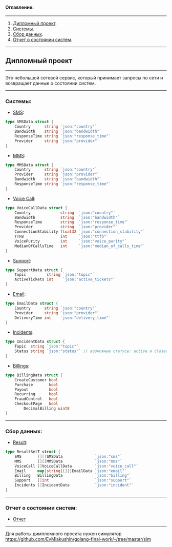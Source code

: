 #### Оглавление:
____
1. [Дипломный проект](https://github.com/EvMiakushin/golang-final-work/#дипломный-проект).
2. [Системы](https://github.com/EvMiakushin/golang-final-work/#системы).
3. [Сбор данных](https://github.com/EvMiakushin/golang-final-work/#сбор-данных).
4. [Отчет о состоянии систем](https://github.com/EvMiakushin/golang-final-work/#отчет-о-состоянии-систем).
____

## Дипломный проект
____

Это небольшой сетевой сервис, который принимает запросы по сети и возвращает данные о состоянии систем.
____

### Системы:
- [SMS](https://github.com/EvMiakushin/golang-final-work/-/blob/master/internal/harvest/sms.go):
```GO
type SMSData struct {
	Country      string `json:"country"`
	Bandwidth    string `json:"bandwidth"`
	ResponseTime string `json:"response_time"`
	Provider     string `json:"provider"`
} 
```

- [MMS](https://github.com/EvMiakushin/golang-final-work/-/blob/master/internal/harvest/mms.go):
```GO
type MMSData struct {
	Country      string `json:"country"`
	Provider     string `json:"provider"`
	Bandwidth    string `json:"bandwidth"`
	ResponseTime string `json:"response_time"`
}
```

- [Voice Call](https://github.com/EvMiakushin/golang-final-work/-/blob/master/internal/harvest/vicl.go):
```GO
type VoiceCallData struct {
	Country             string  `json:"country"`
	Bandwidth           string  `json:"bandwidth"`
	ResponseTime        string  `json:"response_time"`
	Provider            string  `json:"provider"`
	ConnectionStability float32 `json:"connection_stability"`
	TTFB                int     `json:"ttfb"`
	VoicePurity         int     `json:"voice_purity"`
	MedianOfCallsTime   int     `json:"median_of_calls_time"`
}
```

- [Support](https://github.com/EvMiakushin/golang-final-work/-/blob/master/internal/harvest/support.go):
```GO
type SupportData struct {
	Topic         string `json:"topic"`
	ActiveTickets int    `json:"active_tickets"`
}
```

- [Email](https://github.com/EvMiakushin/golang-final-work/-/blob/master/internal/harvest/mail.go):
```GO
type EmailData struct {
	Country      string `json:"country"`
	Provider     string `json:"provider"`
	DeliveryTime int    `json:"delivery_time"`
}
```

- [Incidents](https://github.com/EvMiakushin/golang-final-work/-/blob/master/internal/harvest/incident.go):
```GO
type IncidentData struct {
	Topic  string `json:"topic"`
	Status string `json:"status"` // возможные статусы: active и closed
}
```

- [Billings](https://github.com/EvMiakushin/golang-final-work/-/blob/master/internal/harvest/billing.go):
```GO
type BillingData struct {
	CreateCustomer bool
	Purchase       bool
	Payout         bool
	Recurring      bool
	FraudControl   bool
	CheckoutPage   bool
        DecimalBilling uint8
}
```
____

### Сбор данных:
- [Result](https://github.com/EvMiakushin/golang-final-work/-/blob/master/internal/harvest/result.go):
```GO
type ResultSetT struct {
	SMS       [][]SMSData              `json:"sms"`
	MMS       [][]MMSData              `json:"mms"`
	VoiceCall []VoiceCallData          `json:"voice_call"`
	Email     map[string][][]EmailData `json:"email"`
	Billing   BillingData              `json:"billing"`
	Support   []int                    `json:"support"`
	Incidents []IncidentData           `json:"incident"`
}
```
____

### Отчет о состоянии систем:
- [Отчет](https://github.com/EvMiakushin/golang-final-work/-/blob/master/2023_03_15.png )

____
Для работы димпломного проекта нужен симулятор https://github.com/EvMiakushin/golang-final-work/-/tree/master/sim
